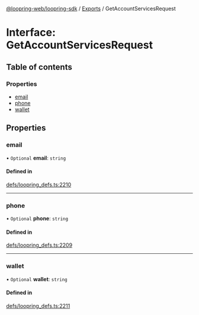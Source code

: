 [@loopring-web/loopring-sdk](../README.md) / [Exports](../modules.md) / GetAccountServicesRequest

# Interface: GetAccountServicesRequest

## Table of contents

### Properties

- [email](GetAccountServicesRequest.md#email)
- [phone](GetAccountServicesRequest.md#phone)
- [wallet](GetAccountServicesRequest.md#wallet)

## Properties

### email

• `Optional` **email**: `string`

#### Defined in

[defs/loopring_defs.ts:2210](https://github.com/Loopring/loopring_sdk/blob/2ea32ee/src/defs/loopring_defs.ts#L2210)

___

### phone

• `Optional` **phone**: `string`

#### Defined in

[defs/loopring_defs.ts:2209](https://github.com/Loopring/loopring_sdk/blob/2ea32ee/src/defs/loopring_defs.ts#L2209)

___

### wallet

• `Optional` **wallet**: `string`

#### Defined in

[defs/loopring_defs.ts:2211](https://github.com/Loopring/loopring_sdk/blob/2ea32ee/src/defs/loopring_defs.ts#L2211)

